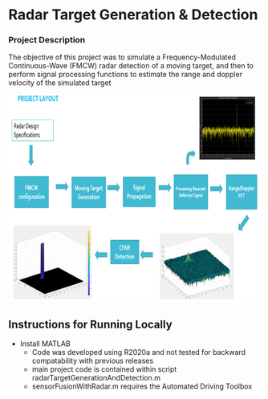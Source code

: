 # Radar Target Generation & Detection

### Project Description

The objective of this project was to simulate a Frequency-Modulated Continuous-Wave (FMCW) radar detection of a moving target, and then to perform signal processing functions to estimate the range and doppler velocity of the simulated target

<img src="images/radarDetectWorkflow.png" width="779" height="414" />

## Instructions for Running Locally
* Install MATLAB
  * Code was developed using R2020a and not tested for backward compatability with previous releases
  * main project code is contained within script radarTargetGenerationAndDetection.m
  * sensorFusionWithRadar.m requires the Automated Driving Toolbox
